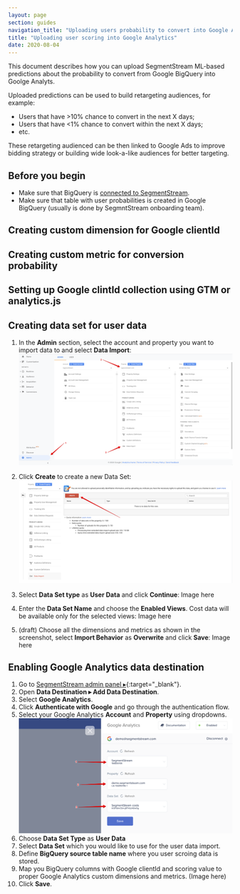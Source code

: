 ```yaml
---
layout: page
section: guides
navigation_title: "Uploading users probability to convert into Google Analytics"
title: "Uploading user scoring into Google Analytics"
date: 2020-08-04
---
```


This document describes how you can upload SegmentStream ML-based predictions about the probability to convert from Google BigQuery into Goolge Analyts.

Uploaded predictions can be used to build retargeting audiences, for example:
* Users that have >10% chance to convert in the next X days;
* Users that have <1% chance to convert within the next X days;
* etc.

These retargeting audienced can be then linked to Google Ads to improve bidding strategy or building wide look-a-like audiences for better targeting.

## Before you begin

- Make sure that BigQuery is [connected to SegmentStream](/bigquery/connecting-bigquery).
- Make sure that table with user probabilities is created in Google BigQuery (usually is done by SegmntStream onboarding team).

## Creating custom dimension for Google clientId

## Creating custom metric for conversion probability

## Setting up Google clintId collection using GTM or analytics.js

## Creating data set for user data

1. In the **Admin** section, select the account and property you want to import data to and select **Data Import**:
![Google Analytic Data Import](/img/google-analytics/ga-data-import.png)

2. Click **Create** to create a new Data Set:
![Google Analytics create Data Set](/img/google-analytics/ga-create-data-set.png)

3. Select **Data Set type** as **User Data** and click **Continue**:
Image here

4. Enter the **Data Set Name** and choose the **Enabled Views**. Cost data will be available only for the selected views:
Image here

5. (draft) Choose all the dimensions and metrics as shown in the screenshot, select **Import Behavior** as **Overwrite** and click **Save**:
Image here

## Enabling Google Analytics data destination

1. Go to [SegmentStream admin panel ▸](https://admin.segmentstream.com/){:target="_blank"}.
2. Open **Data Destination ▸ Add Data Destination**.
3. Select **Google Analytics**.
4. Click **Authenticate with Google** and go through the authentication flow.
5. Select your Google Analytics **Account** and **Property** using dropdowns.
![Google Analytics setup](/img/google-analytics/ga-connect.png)
6. Choose **Data Set Type** as **User Data**
7. Select **Data Set** which you would like to use for the user data import.
8. Define **BigQuery source table name** where you user scroing data is stored.
9. Map you BigQuery columns with Google clientId and scoring value to proper Google Analytics custom dimensions and metrics. (Image here)
10. Click **Save**.
